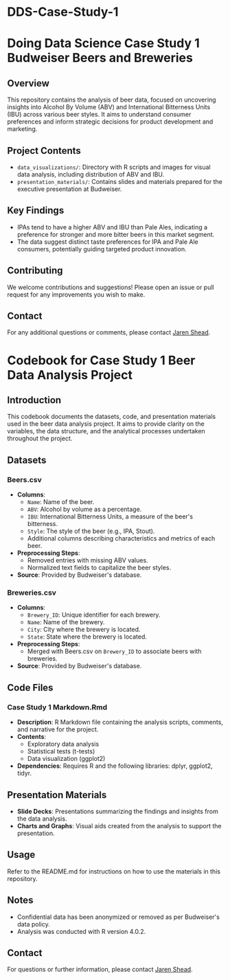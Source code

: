 # DDS-Case-Study-1

# Doing Data Science Case Study 1 Budweiser Beers and Breweries 

## Overview
This repository contains the analysis of beer data, focused on uncovering insights into Alcohol By Volume (ABV) and International Bitterness Units (IBU) across various beer styles. It aims to understand consumer preferences and inform strategic decisions for product development and marketing.

## Project Contents
- `data_visualizations/`: Directory with R scripts and images for visual data analysis, including distribution of ABV and IBU.
- `presentation_materials/`: Contains slides and materials prepared for the executive presentation at Budweiser.

## Key Findings
- IPAs tend to have a higher ABV and IBU than Pale Ales, indicating a preference for stronger and more bitter beers in this market segment.
- The data suggest distinct taste preferences for IPA and Pale Ale consumers, potentially guiding targeted product innovation.

## Contributing
We welcome contributions and suggestions! Please open an issue or pull request for any improvements you wish to make.

## Contact
For any additional questions or comments, please contact [Jaren Shead](jshead@smu.edu).

# Codebook for Case Study 1 Beer Data Analysis Project

## Introduction
This codebook documents the datasets, code, and presentation materials used in the beer data analysis project. It aims to provide clarity on the variables, the data structure, and the analytical processes undertaken throughout the project.

## Datasets
### Beers.csv
- **Columns**:
  - `Name`: Name of the beer.
  - `ABV`: Alcohol by volume as a percentage.
  - `IBU`: International Bitterness Units, a measure of the beer's bitterness.
  - `Style`: The style of the beer (e.g., IPA, Stout).
  - Additional columns describing characteristics and metrics of each beer.
- **Preprocessing Steps**:
  - Removed entries with missing ABV values.
  - Normalized text fields to capitalize the beer styles.
- **Source**: Provided by Budweiser's database.

### Breweries.csv
- **Columns**:
  - `Brewery_ID`: Unique identifier for each brewery.
  - `Name`: Name of the brewery.
  - `City`: City where the brewery is located.
  - `State`: State where the brewery is located.
- **Preprocessing Steps**:
  - Merged with Beers.csv on `Brewery_ID` to associate beers with breweries.
- **Source**: Provided by Budweiser's database.

## Code Files
### Case Study 1 Markdown.Rmd
- **Description**: R Markdown file containing the analysis scripts, comments, and narrative for the project.
- **Contents**:
  - Exploratory data analysis
  - Statistical tests (t-tests)
  - Data visualization (ggplot2)
- **Dependencies**: Requires R and the following libraries: dplyr, ggplot2, tidyr.

## Presentation Materials
- **Slide Decks**: Presentations summarizing the findings and insights from the data analysis.
- **Charts and Graphs**: Visual aids created from the analysis to support the presentation.

## Usage
Refer to the README.md for instructions on how to use the materials in this repository.

## Notes
- Confidential data has been anonymized or removed as per Budweiser's data policy.
- Analysis was conducted with R version 4.0.2.

## Contact
For questions or further information, please contact [Jaren Shead](jshead@smu.edu).
